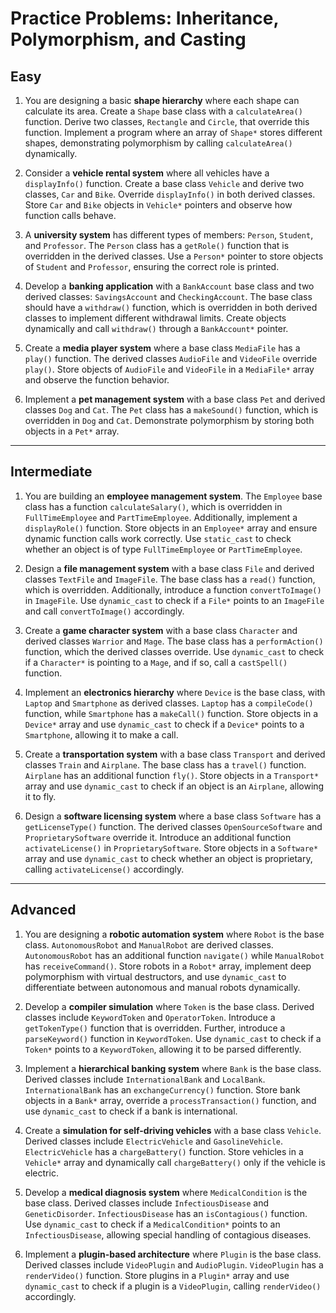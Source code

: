 # **Practice Problems: Inheritance, Polymorphism, and Casting**

## **Easy**

1. You are designing a basic **shape hierarchy** where each shape can calculate its area. Create a `Shape` base class with a `calculateArea()` function. Derive two classes, `Rectangle` and `Circle`, that override this function. Implement a program where an array of `Shape*` stores different shapes, demonstrating polymorphism by calling `calculateArea()` dynamically.

2. Consider a **vehicle rental system** where all vehicles have a `displayInfo()` function. Create a base class `Vehicle` and derive two classes, `Car` and `Bike`. Override `displayInfo()` in both derived classes. Store `Car` and `Bike` objects in `Vehicle*` pointers and observe how function calls behave.

3. A **university system** has different types of members: `Person`, `Student`, and `Professor`. The `Person` class has a `getRole()` function that is overridden in the derived classes. Use a `Person*` pointer to store objects of `Student` and `Professor`, ensuring the correct role is printed.

4. Develop a **banking application** with a `BankAccount` base class and two derived classes: `SavingsAccount` and `CheckingAccount`. The base class should have a `withdraw()` function, which is overridden in both derived classes to implement different withdrawal limits. Create objects dynamically and call `withdraw()` through a `BankAccount*` pointer.

5. Create a **media player system** where a base class `MediaFile` has a `play()` function. The derived classes `AudioFile` and `VideoFile` override `play()`. Store objects of `AudioFile` and `VideoFile` in a `MediaFile*` array and observe the function behavior.

6. Implement a **pet management system** with a base class `Pet` and derived classes `Dog` and `Cat`. The `Pet` class has a `makeSound()` function, which is overridden in `Dog` and `Cat`. Demonstrate polymorphism by storing both objects in a `Pet*` array.

---

## **Intermediate**

1. You are building an **employee management system**. The `Employee` base class has a function `calculateSalary()`, which is overridden in `FullTimeEmployee` and `PartTimeEmployee`. Additionally, implement a `displayRole()` function. Store objects in an `Employee*` array and ensure dynamic function calls work correctly. Use `static_cast` to check whether an object is of type `FullTimeEmployee` or `PartTimeEmployee`.

2. Design a **file management system** with a base class `File` and derived classes `TextFile` and `ImageFile`. The base class has a `read()` function, which is overridden. Additionally, introduce a function `convertToImage()` in `ImageFile`. Use `dynamic_cast` to check if a `File*` points to an `ImageFile` and call `convertToImage()` accordingly.

3. Create a **game character system** with a base class `Character` and derived classes `Warrior` and `Mage`. The base class has a `performAction()` function, which the derived classes override. Use `dynamic_cast` to check if a `Character*` is pointing to a `Mage`, and if so, call a `castSpell()` function.

4. Implement an **electronics hierarchy** where `Device` is the base class, with `Laptop` and `Smartphone` as derived classes. `Laptop` has a `compileCode()` function, while `Smartphone` has a `makeCall()` function. Store objects in a `Device*` array and use `dynamic_cast` to check if a `Device*` points to a `Smartphone`, allowing it to make a call.

5. Create a **transportation system** with a base class `Transport` and derived classes `Train` and `Airplane`. The base class has a `travel()` function. `Airplane` has an additional function `fly()`. Store objects in a `Transport*` array and use `dynamic_cast` to check if an object is an `Airplane`, allowing it to fly.

6. Design a **software licensing system** where a base class `Software` has a `getLicenseType()` function. The derived classes `OpenSourceSoftware` and `ProprietarySoftware` override it. Introduce an additional function `activateLicense()` in `ProprietarySoftware`. Store objects in a `Software*` array and use `dynamic_cast` to check whether an object is proprietary, calling `activateLicense()` accordingly.

---

## **Advanced**

1. You are designing a **robotic automation system** where `Robot` is the base class. `AutonomousRobot` and `ManualRobot` are derived classes. `AutonomousRobot` has an additional function `navigate()` while `ManualRobot` has `receiveCommand()`. Store robots in a `Robot*` array, implement deep polymorphism with virtual destructors, and use `dynamic_cast` to differentiate between autonomous and manual robots dynamically.

2. Develop a **compiler simulation** where `Token` is the base class. Derived classes include `KeywordToken` and `OperatorToken`. Introduce a `getTokenType()` function that is overridden. Further, introduce a `parseKeyword()` function in `KeywordToken`. Use `dynamic_cast` to check if a `Token*` points to a `KeywordToken`, allowing it to be parsed differently.

3. Implement a **hierarchical banking system** where `Bank` is the base class. Derived classes include `InternationalBank` and `LocalBank`. `InternationalBank` has an `exchangeCurrency()` function. Store bank objects in a `Bank*` array, override a `processTransaction()` function, and use `dynamic_cast` to check if a bank is international.

4. Create a **simulation for self-driving vehicles** with a base class `Vehicle`. Derived classes include `ElectricVehicle` and `GasolineVehicle`. `ElectricVehicle` has a `chargeBattery()` function. Store vehicles in a `Vehicle*` array and dynamically call `chargeBattery()` only if the vehicle is electric.

5. Develop a **medical diagnosis system** where `MedicalCondition` is the base class. Derived classes include `InfectiousDisease` and `GeneticDisorder`. `InfectiousDisease` has an `isContagious()` function. Use `dynamic_cast` to check if a `MedicalCondition*` points to an `InfectiousDisease`, allowing special handling of contagious diseases.

6. Implement a **plugin-based architecture** where `Plugin` is the base class. Derived classes include `VideoPlugin` and `AudioPlugin`. `VideoPlugin` has a `renderVideo()` function. Store plugins in a `Plugin*` array and use `dynamic_cast` to check if a plugin is a `VideoPlugin`, calling `renderVideo()` accordingly.
